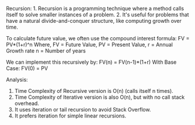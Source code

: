 Recursion:
    1. Recursion is a programming technique where a method calls itself to solve smaller instances of a problem.
    2. It's useful for problems that have a natural divide-and-conquer structure, like computing growth over time.

To calculate future value, we often use the compound interest formula:
              FV = PV*(1+r)^n
Where,
    FV = Future Value,
    PV = Present Value,
    r = Annual Growth rate
    n = Number of years
    
We can implement this recursively by:
        FV(n) = FV(n-1)*(1+r)
With Base Case:
        FV(0) = PV

Analysis:
   1. Time Complexity of Recursive version is O(n) (calls itself n times).
   2. Time Complexity of Iterative version is also O(n), but with no call stack overhead.
   3. It uses iteration or tail recursion to avoid Stack Overflow.
   4. It prefers iteration for simple linear recursions.

